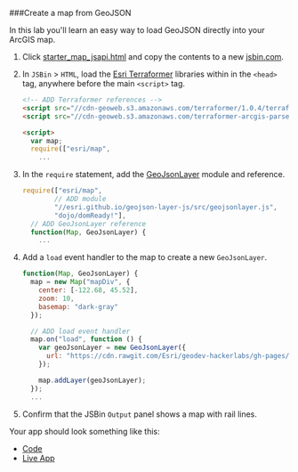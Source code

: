 ###Create a map from GeoJSON

In this lab you'll learn an easy way to load GeoJSON directly into your ArcGIS map.

1. Click [starter_map_jsapi.html](src/starter_map_jsapi.html) and copy the contents to a new [jsbin.com](http://jsbin.com).

2. In `JSBin` > `HTML`, load the [Esri Terraformer](https://github.com/Esri/Terraformer) libraries within in the `<head>` tag, anywhere before the main `<script>` tag.

    ```html
    <!-- ADD Terraformer references -->
    <script src="//cdn-geoweb.s3.amazonaws.com/terraformer/1.0.4/terraformer.min.js"></script>
    <script src="//cdn-geoweb.s3.amazonaws.com/terraformer-arcgis-parser/1.0.4/terraformer-arcgis-parser.min.js"></script>

    <script>
      var map;
      require(["esri/map",
        ...
    ```

3. In the `require` statement, add the [GeoJsonLayer](https://github.com/Esri/geojson-layer-js) module and reference.

    ```javascript
    require(["esri/map",
            // ADD module
            "//esri.github.io/geojson-layer-js/src/geojsonlayer.js",
            "dojo/domReady!"],
      // ADD GeoJsonLayer reference
      function(Map, GeoJsonLayer) {
        ...
    ```

4. Add a `load` event handler to the map to create a new `GeoJsonLayer`.

    ```javascript
    function(Map, GeoJsonLayer) {
      map = new Map("mapDiv", {
        center: [-122.68, 45.52],
        zoom: 10,
        basemap: "dark-gray"
      });

      // ADD load event handler
      map.on("load", function () {
        var geoJsonLayer = new GeoJsonLayer({
          url: "https://cdn.rawgit.com/Esri/geodev-hackerlabs/gh-pages/resources/pdx_data/PDX_Rail_Lines.geojson"
        });

        map.addLayer(geoJsonLayer);
      });
      ...
    ```

5. Confirm that the JSBin `Output` panel shows a map with rail lines.

Your app should look something like this:
* [Code](src/add_geojson_layer_jsapi.html)
* [Live App](http://esri.github.io/geodev-hackerlabs/develop/src/add_geojson_layer_jsapi.html)

